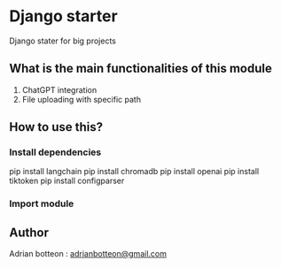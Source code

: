 # Django starter
Django stater for big projects



## What is the main functionalities of this module
1. ChatGPT integration
2. File uploading with specific path


## How to use this?

### Install dependencies
pip install langchain 
pip install chromadb
pip install openai
pip install tiktoken
pip install configparser

### Import module
## Author
Adrian botteon : adrianbotteon@gmail.com

